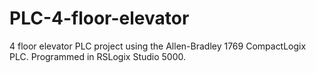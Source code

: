 # PLC-4-floor-elevator

4 floor elevator PLC project using the Allen-Bradley 1769 CompactLogix PLC. Programmed in RSLogix Studio 5000.
